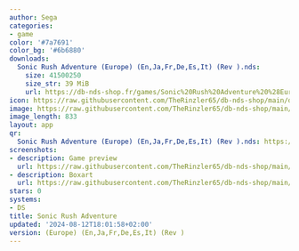```yaml
---
author: Sega
categories:
- game
color: '#7a7691'
color_bg: '#6b6880'
downloads:
  Sonic Rush Adventure (Europe) (En,Ja,Fr,De,Es,It) (Rev ).nds:
    size: 41500250
    size_str: 39 MiB
    url: https://db-nds-shop.fr/games/Sonic%20Rush%20Adventure%20%28Europe%29%20%28En%2CJa%2CFr%2CDe%2CEs%2CIt%29%20%28Rev%20%29.zip
icon: https://raw.githubusercontent.com/TheRinzler65/db-nds-shop/main/docs/assets/images/icons/sonicrushadventure.png
image: https://raw.githubusercontent.com/TheRinzler65/db-nds-shop/main/docs/assets/images/icons/sonicrushadventure.png
image_length: 833
layout: app
qr:
  Sonic Rush Adventure (Europe) (En,Ja,Fr,De,Es,It) (Rev ).nds: https://db-nds-shop.fr/assets/images/qr/sonic-rush-adventure-europe-enjafrdeesit-rev--nds.png
screenshots:
- description: Game preview
  url: https://raw.githubusercontent.com/TheRinzler65/db-nds-shop/main/docs/assets/images/screenshots/sonicrushadventure/sonicrushadventure.png
- description: Boxart
  url: https://raw.githubusercontent.com/TheRinzler65/db-nds-shop/main/docs/assets/images/boxart/Sonic%20Rush%20Adventure%20(Europe)%20(En%2CJa%2CFr%2CDe%2CEs%2CIt)%20(Rev%20).nds.png
stars: 0
systems:
- DS
title: Sonic Rush Adventure
updated: '2024-08-12T18:01:58+02:00'
version: (Europe) (En,Ja,Fr,De,Es,It) (Rev )
---
```

